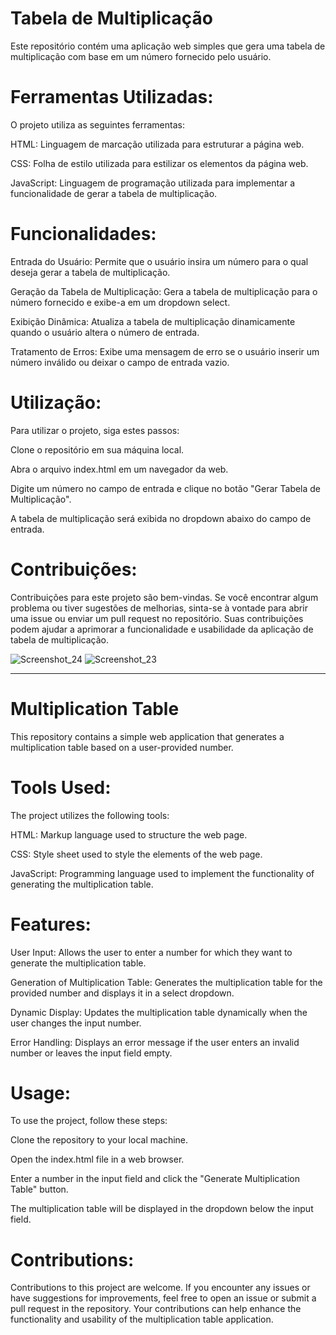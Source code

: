 # Tabela de Multiplicação

Este repositório contém uma aplicação web simples que gera uma tabela de multiplicação com base em um número fornecido pelo usuário.

# Ferramentas Utilizadas:

O projeto utiliza as seguintes ferramentas:

HTML: Linguagem de marcação utilizada para estruturar a página web.

CSS: Folha de estilo utilizada para estilizar os elementos da página web.

JavaScript: Linguagem de programação utilizada para implementar a funcionalidade de gerar a tabela de multiplicação.

# Funcionalidades:

Entrada do Usuário: Permite que o usuário insira um número para o qual deseja gerar a tabela de multiplicação.

Geração da Tabela de Multiplicação: Gera a tabela de multiplicação para o número fornecido e exibe-a em um dropdown select.

Exibição Dinâmica: Atualiza a tabela de multiplicação dinamicamente quando o usuário altera o número de entrada.

Tratamento de Erros: Exibe uma mensagem de erro se o usuário inserir um número inválido ou deixar o campo de entrada vazio.

# Utilização:

Para utilizar o projeto, siga estes passos:

Clone o repositório em sua máquina local.

Abra o arquivo index.html em um navegador da web.

Digite um número no campo de entrada e clique no botão "Gerar Tabela de Multiplicação".

A tabela de multiplicação será exibida no dropdown abaixo do campo de entrada.


# Contribuições:

Contribuições para este projeto são bem-vindas. Se você encontrar algum problema ou tiver sugestões de melhorias, sinta-se à vontade para abrir uma issue ou enviar um pull request no repositório. 
Suas contribuições podem ajudar a aprimorar a funcionalidade e usabilidade da aplicação de tabela de multiplicação.

![Screenshot_24](https://github.com/TiagoMuller/Code_Tabuada/assets/39675368/c7637480-bb8f-4efd-a9d9-6952674988df)
![Screenshot_23](https://github.com/TiagoMuller/Code_Tabuada/assets/39675368/2a20d090-9676-4958-b163-194b386d04d5)

-------------------------
 
# Multiplication Table

This repository contains a simple web application that generates a multiplication table based on a user-provided number.

# Tools Used:

The project utilizes the following tools:

HTML: Markup language used to structure the web page.

CSS: Style sheet used to style the elements of the web page.

JavaScript: Programming language used to implement the functionality of generating the multiplication table.

# Features:

User Input: Allows the user to enter a number for which they want to generate the multiplication table.

Generation of Multiplication Table: Generates the multiplication table for the provided number and displays it in a select dropdown.

Dynamic Display: Updates the multiplication table dynamically when the user changes the input number.

Error Handling: Displays an error message if the user enters an invalid number or leaves the input field empty.

# Usage:

To use the project, follow these steps:

Clone the repository to your local machine.

Open the index.html file in a web browser.

Enter a number in the input field and click the "Generate Multiplication Table" button.

The multiplication table will be displayed in the dropdown below the input field.

# Contributions:

Contributions to this project are welcome. If you encounter any issues or have suggestions for improvements, feel free to open an issue or submit a pull request in the repository.
Your contributions can help enhance the functionality and usability of the multiplication table application.
